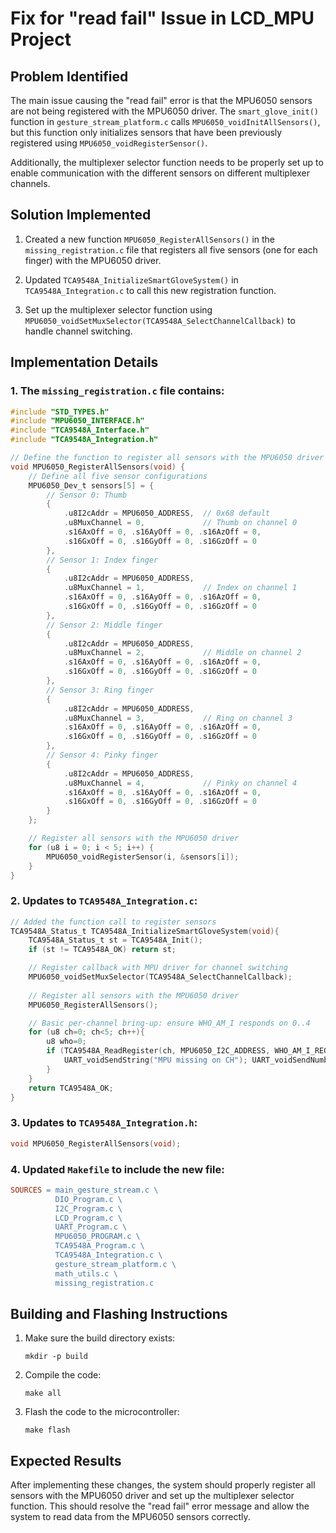 # Fix for "read fail" Issue in LCD_MPU Project

## Problem Identified
The main issue causing the "read fail" error is that the MPU6050 sensors are not being registered with the MPU6050 driver. The `smart_glove_init()` function in `gesture_stream_platform.c` calls `MPU6050_voidInitAllSensors()`, but this function only initializes sensors that have been previously registered using `MPU6050_voidRegisterSensor()`.

Additionally, the multiplexer selector function needs to be properly set up to enable communication with the different sensors on different multiplexer channels.

## Solution Implemented

1. Created a new function `MPU6050_RegisterAllSensors()` in the `missing_registration.c` file that registers all five sensors (one for each finger) with the MPU6050 driver.

2. Updated `TCA9548A_InitializeSmartGloveSystem()` in `TCA9548A_Integration.c` to call this new registration function.

3. Set up the multiplexer selector function using `MPU6050_voidSetMuxSelector(TCA9548A_SelectChannelCallback)` to handle channel switching.

## Implementation Details

### 1. The `missing_registration.c` file contains:
```c
#include "STD_TYPES.h"
#include "MPU6050_INTERFACE.h"
#include "TCA9548A_Interface.h"
#include "TCA9548A_Integration.h"

// Define the function to register all sensors with the MPU6050 driver
void MPU6050_RegisterAllSensors(void) {
    // Define all five sensor configurations
    MPU6050_Dev_t sensors[5] = {
        // Sensor 0: Thumb
        {
            .u8I2cAddr = MPU6050_ADDRESS,  // 0x68 default
            .u8MuxChannel = 0,             // Thumb on channel 0
            .s16AxOff = 0, .s16AyOff = 0, .s16AzOff = 0,
            .s16GxOff = 0, .s16GyOff = 0, .s16GzOff = 0
        },
        // Sensor 1: Index finger
        {
            .u8I2cAddr = MPU6050_ADDRESS,
            .u8MuxChannel = 1,             // Index on channel 1
            .s16AxOff = 0, .s16AyOff = 0, .s16AzOff = 0,
            .s16GxOff = 0, .s16GyOff = 0, .s16GzOff = 0
        },
        // Sensor 2: Middle finger
        {
            .u8I2cAddr = MPU6050_ADDRESS,
            .u8MuxChannel = 2,             // Middle on channel 2
            .s16AxOff = 0, .s16AyOff = 0, .s16AzOff = 0,
            .s16GxOff = 0, .s16GyOff = 0, .s16GzOff = 0
        },
        // Sensor 3: Ring finger
        {
            .u8I2cAddr = MPU6050_ADDRESS,
            .u8MuxChannel = 3,             // Ring on channel 3
            .s16AxOff = 0, .s16AyOff = 0, .s16AzOff = 0,
            .s16GxOff = 0, .s16GyOff = 0, .s16GzOff = 0
        },
        // Sensor 4: Pinky finger
        {
            .u8I2cAddr = MPU6050_ADDRESS,
            .u8MuxChannel = 4,             // Pinky on channel 4
            .s16AxOff = 0, .s16AyOff = 0, .s16AzOff = 0,
            .s16GxOff = 0, .s16GyOff = 0, .s16GzOff = 0
        }
    };

    // Register all sensors with the MPU6050 driver
    for (u8 i = 0; i < 5; i++) {
        MPU6050_voidRegisterSensor(i, &sensors[i]);
    }
}
```

### 2. Updates to `TCA9548A_Integration.c`:
```c
// Added the function call to register sensors
TCA9548A_Status_t TCA9548A_InitializeSmartGloveSystem(void){
    TCA9548A_Status_t st = TCA9548A_Init();
    if (st != TCA9548A_OK) return st;

    // Register callback with MPU driver for channel switching
    MPU6050_voidSetMuxSelector(TCA9548A_SelectChannelCallback);
    
    // Register all sensors with the MPU6050 driver
    MPU6050_RegisterAllSensors();

    // Basic per-channel bring-up: ensure WHO_AM_I responds on 0..4
    for (u8 ch=0; ch<5; ch++){
        u8 who=0;
        if (TCA9548A_ReadRegister(ch, MPU6050_I2C_ADDRESS, WHO_AM_I_REG, &who) != TCA9548A_OK || who!=0x68){
            UART_voidSendString("MPU missing on CH"); UART_voidSendNumber(ch); UART_voidSendString("\r\n");
        }
    }
    return TCA9548A_OK;
}
```

### 3. Updates to `TCA9548A_Integration.h`:
```c
void MPU6050_RegisterAllSensors(void);
```

### 4. Updated `Makefile` to include the new file:
```makefile
SOURCES = main_gesture_stream.c \
          DIO_Program.c \
          I2C_Program.c \
          LCD_Program.c \
          UART_Program.c \
          MPU6050_PROGRAM.c \
          TCA9548A_Program.c \
          TCA9548A_Integration.c \
          gesture_stream_platform.c \
          math_utils.c \
          missing_registration.c
```

## Building and Flashing Instructions
1. Make sure the build directory exists:
   ```
   mkdir -p build
   ```

2. Compile the code:
   ```
   make all
   ```

3. Flash the code to the microcontroller:
   ```
   make flash
   ```

## Expected Results
After implementing these changes, the system should properly register all sensors with the MPU6050 driver and set up the multiplexer selector function. This should resolve the "read fail" error message and allow the system to read data from the MPU6050 sensors correctly.
